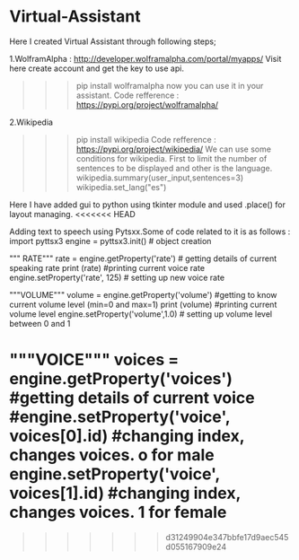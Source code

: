 # Virtual-Assistant
Here I created Virtual Assistant through following steps;

1.WolframAlpha : http://developer.wolframalpha.com/portal/myapps/
Visit here create account and get the key to use api. 
>>>pip install wolframalpha
now you can use it in your assistant.
Code refference : https://pypi.org/project/wolframalpha/

2.Wikipedia
>>>pip install wikipedia
Code refference : https://pypi.org/project/wikipedia/
We can use some conditions for wikipedia. First to limit the number of sentences to be displayed and other is the language.
wikipedia.summary(user_input,sentences=3)
wikipedia.set_lang("es")

Here I have added gui to python using tkinter module and used .place() for layout managing.
<<<<<<< HEAD

Adding text to speech using Pytsxx.Some of code related to it is as follows :
import pyttsx3
engine = pyttsx3.init() # object creation

""" RATE"""
rate = engine.getProperty('rate')   # getting details of current speaking rate
print (rate)                        #printing current voice rate
engine.setProperty('rate', 125)     # setting up new voice rate


"""VOLUME"""
volume = engine.getProperty('volume')   #getting to know current volume level (min=0 and max=1)
print (volume)                          #printing current volume level
engine.setProperty('volume',1.0)    # setting up volume level  between 0 and 1

"""VOICE"""
voices = engine.getProperty('voices')       #getting details of current voice
#engine.setProperty('voice', voices[0].id)  #changing index, changes voices. o for male
engine.setProperty('voice', voices[1].id)   #changing index, changes voices. 1 for female
=======
>>>>>>> d31249904e347bbfe17d9aec545d055167909e24
